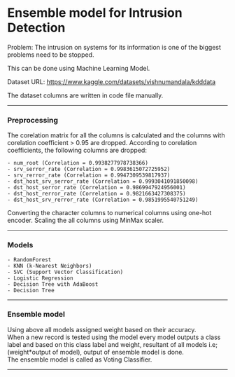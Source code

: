 # Ensemble model for Intrusion Detection

Problem: The intrusion on systems for its information is one of the biggest problems need to be stopped.

This can be done using Machine Learning Model.

Dataset URL: <https://www.kaggle.com/datasets/vishnumandala/kdddata>

The dataset columns are written in code file manually.

---------------------------------------------------------------------------------------------------------------------------------

### Preprocessing

The corelation matrix for all the columns is calculated and the columns with corelation coefficient > 0.95 are dropped.
According to corelation coefficients, the following columns are dropped:

    - num_root (Correlation = 0.9938277978738366)
    - srv_serror_rate (Correlation = 0.9983615072725952)
    - srv_rerror_rate (Correlation = 0.9947309539817937)
    - dst_host_srv_serror_rate (Correlation = 0.9993041091850098)
    - dst_host_serror_rate (Correlation = 0.9869947924956001)
    - dst_host_rerror_rate (Correlation = 0.9821663427308375)
    - dst_host_srv_rerror_rate (Correlation = 0.9851995540751249)

Converting the character columns to numerical columns using one-hot encoder.
Scaling the all columns using MinMax scaler.

---------------------------------------------------------------------------------------------------------------------------------

### Models

    - RandomForest
    - KNN (k-Nearest Neighbors)
    - SVC (Support Vector Classification)
    - Logistic Regression
    - Decision Tree with AdaBoost
    - Decision Tree

---------------------------------------------------------------------------------------------------------------------------------

### Ensemble model

Using above all models assigned weight based on their accuracy. <br>
When a new record is tested using the model every model outputs a class label and based on this class label and weight, resultant of all models i.e; (weight*output of model), output of ensemble model is done. <br>
The ensemble model is called as Voting Classifier.

---------------------------------------------------------------------------------------------------------------------------------

